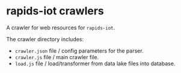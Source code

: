 # rapids-iot crawlers
A crawler for web resources for `rapids-iot`.

The crawler directory includes:

* `crawler.json` file / config parameters for the parser.
* `crawler.js` file / main crawler file.
* `load.js` file / load/transformer from data lake files into database.